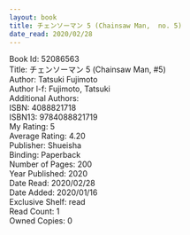 ```yaml
---
layout: book
title: チェンソーマン 5 (Chainsaw Man,  no. 5)
date_read: 2020/02/28
---
```


Book Id: 52086563<br />
Title: チェンソーマン 5 (Chainsaw Man, #5)<br />
Author: Tatsuki Fujimoto<br />
Author l-f: Fujimoto, Tatsuki<br />
Additional Authors: <br />
ISBN: 4088821718<br />
ISBN13: 9784088821719<br />
My Rating: 5<br />
Average Rating: 4.20<br />
Publisher: Shueisha<br />
Binding: Paperback<br />
Number of Pages: 200<br />
Year Published: 2020<br />
Date Read: 2020/02/28<br />
Date Added: 2020/01/16<br />
Exclusive Shelf: read<br />
Read Count: 1<br />
Owned Copies: 0<br />

